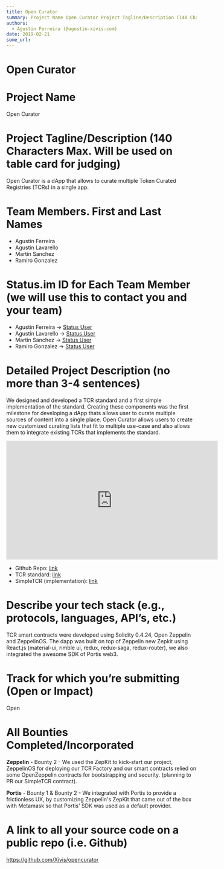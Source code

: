 ```yaml
---
title: Open Curator
summary: Project Name Open Curator Project Tagline/Description (140 Characters Max. Will be used on table card for judging) Open Curator is a dApp that allows to curate multiple Token Curated Registries (TCRs) in a single app. Team Members. First and Last Names Agustin Ferreira Agustin Lavarello Martin Sanchez Ramiro Gonzalez Status.im ID for Each Team Member (we will use this to contact you and your team) Agustin Ferreira -> Status User Agustin Lavarello -> Status User Martin Sanchez -> Status User Rami
authors:
  - Agustin Ferreira (@agustin-xivis-com)
date: 2019-02-21
some_url: 
---
```


# Open Curator

# Project Name
Open Curator

# Project Tagline/Description (140 Characters Max. Will be used on table card for judging)
Open Curator is a dApp that allows to curate multiple Token Curated Registries (TCRs) in a single app. 

# Team Members. First and Last Names

- Agustin Ferreira
- Agustin Lavarello
- Martin Sanchez
- Ramiro Gonzalez


# Status.im ID for Each Team Member (we will use this to contact you and your team)

- Agustin Ferreira -> [Status User](https://get.status.im/user/0x044b4a7bfbf21bc47aab13e68772fcfc0d2b66dbff53aa720d7b2ed584fbbbd02968c50170843e1b5bc291e7cfe644489074bcace93d82ffda95ce9ef396ba3ed4)
- Agustin Lavarello -> [Status User](https://get.status.im/user/0x04fcfac43216c486736c95f0335724c22f64739ead8946637d7bee4801dba7a6922349d0688fa87bdf8fabf8f4427255004a9fecac264979d3483fc26b6715dd7c)
- Martin Sanchez -> [Status User](https://get.status.im/user/0x04386a37070ce6a98896e39f756ae3384ff3a6b0e5ccd43c8162f58cffd7daecb87ab8baabee4d54d70873706b17ace1d7ef27450745254bfafd917f7f916e6a67)
- Ramiro Gonzalez -> [Status User](https://get.status.im/user/0x04655c61ddf2e3ca185393879629fddef9218349acefa50949e5a6d33690932c819cbedc1a6d5279107740a3c211d0c15d6cec0555ea2c08a09b8d358dfdbf4158)


# Detailed Project Description (no more than 3-4 sentences)
We designed and developed a TCR standard and a first simple implementation of the standard. Creating these components was the first milestone for developing a dApp thats allows user to curate multiple sources of content into a single place. Open Curator allows users to create new customized curating lists that fit to multiple use-case and also allows them to integrate existing TCRs that implements the standard.

<div align="center"><iframe width="560" height="315" src="https://www.youtube.com/embed/BId3ga0C2OY" frameborder="0" allow="encrypted-media" allowfullscreen></iframe></div>

- Github Repo: [link](https://github.com/Xivis/opencurator)
- TCR standard: [link](https://github.com/Xivis/opencurator/blob/master/EIP/eip-920-TCR_standar.md)
- SimpleTCR (implementation):  [link](https://github.com/Xivis/opencurator/blob/master/contracts/SimpleTCR.sol) 

# Describe your tech stack (e.g., protocols, languages, API’s, etc.)
TCR smart contracts were developed using Solidity 0.4.24, Open Zeppelin and ZeppelinOS. The dapp was built on top of Zeppelin new Zepkit using React.js (material-ui, rimble ui, redux, redux-saga, redux-router), we also integrated the awesome SDK of Portis web3.

# Track for which you’re submitting (Open or Impact)
Open

# All Bounties Completed/Incorporated

**Zeppelin** - Bounty 2 - We used the ZepKit to kick-start our project, ZeppelinOS for deploying our TCR Factory and our smart contracts relied on some OpenZeppelin contracts for bootstrapping and security. (planning to PR our SimpleTCR contract).

**Portis** - Bounty 1 & Bounty 2 - We integrated with Portis to provide a frictionless UX, by customizing Zeppelin's ZepKit that came out of the box with Metamask so that Portis' SDK was used as a default provider.

# A link to all your source code on a public repo (i.e. Github)
https://github.com/Xivis/opencurator




